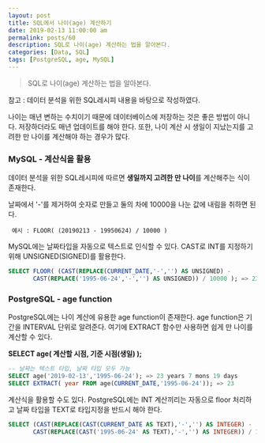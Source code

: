 ```yaml
---
layout: post
title: SQL에서 나이(age) 계산하기
date: 2019-02-13 11:00:00 am
permalink: posts/60
description: SQL로 나이(age) 계산하는 법을 알아본다.
categories: [Data, SQL]
tags: [PostgreSQL, age, MySQL]
---
```


> SQL로 나이(age) 계산하는 법을 알아본다.

참고 : 데이터 분석을 위한 SQL레시피 내용을 바탕으로 작성하였다.

나이는 매년 변하는 수치이기 때문에 데이터베이스에 저장하는 것은 좋은 방법이 아니다. 저장하더라도 매년 업데이트를 해야 한다. 또한, 나이 계산 시 생일이 지났는지를 고려한 만 나이를 계산해야 하는 경우가 많다.

### MySQL - 계산식을 활용

데이터 분석을 위한 SQL레시피에 따르면 **생일까지 고려한 만 나이**를 계산해주는 식이 존재한다.

날짜에서 '-'를 제거하여 숫자로 만들고 둘의 차에 10000을 나눈 값에 내림을 취하면 된다.

` 예시 : FLOOR( (20190213 - 19950624) / 10000 )`

MySQL에는 날짜타입을 자동으로 텍스트로 인식할 수 있다. CAST로 INT를 지정하기 위해 UNSIGNED(SIGNED)를 활용한다.

``` SQL
SELECT FLOOR( (CAST(REPLACE(CURRENT_DATE,'-','') AS UNSIGNED) - 
       CAST(REPLACE('1995-06-24','-','') AS UNSIGNED)) / 10000 ); => 23
```

### PostgreSQL - age function

PostgreSQL에는 나이 계산에 유용한 age function이 존재한다. age function은 기간을 INTERVAL 단위로 알려준다. 여기에 EXTRACT 함수만 사용하면 쉽게 만 나이를 계산할 수 있다.

**SELECT age( 계산할 시점, 기준 시점(생일) );**

``` SQL
-- 날짜는 텍스트 타입, 날짜 타입 모두 가능
SELECT age('2019-02-13','1995-06-24'); => 23 years 7 mons 19 days
SELECT EXTRACT( year FROM age(CURRENT_DATE,'1995-06-24')); => 23
```
계산식을 활용할 수도 있다. PostgreSQL에는 INT 계산끼리는 자동으로 floor 처리하고 날짜 타입을 TEXT로 타입지정을 반드시 해야 한다.

``` SQL
SELECT (CAST(REPLACE(CAST(CURRENT_DATE AS TEXT),'-','') AS INTEGER) - 
       CAST(REPLACE(CAST('1995-06-24' AS TEXT),'-','') AS INTEGER)) / 10000;
```


